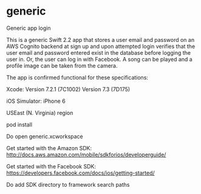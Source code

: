 # generic
Generic app login

This is a generic Swift 2.2 app that stores a user email and password on an AWS Cognito backend at sign up and upon attempted login verifies that the user email and password entered exist in the database before logging the user in. Or, the user can log in with Facebook. A song can be played and a profile image can be taken from the camera.

The app is confirmed functional for these specifications:

Xcode: Version 7.2.1 (7C1002)
       Version 7.3 (7D175)

iOS Simulator: iPhone 6

USEast (N. Virginia) region

pod install

Do open generic.xcworkspace

Get started with the Amazon SDK:
http://docs.aws.amazon.com/mobile/sdkforios/developerguide/

Get started with the Facebook SDK:
https://developers.facebook.com/docs/ios/getting-started/

Do add SDK directory to framework search paths 
